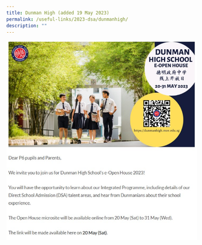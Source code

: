 ```yaml
---
title: Dunman High (added 19 May 2023)
permalink: /useful-links/2023-dsa/dunmanhigh/
description: ""
---
```

![](/images/dunman%20high.jpg)